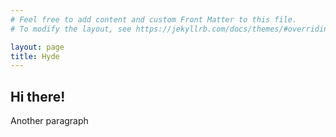 ```yaml
---
# Feel free to add content and custom Front Matter to this file.
# To modify the layout, see https://jekyllrb.com/docs/themes/#overriding-theme-defaults

layout: page
title: Hyde
---
```

<p>
    <h2>Hi there!</h2>
</p>
<p>Another paragraph</p>